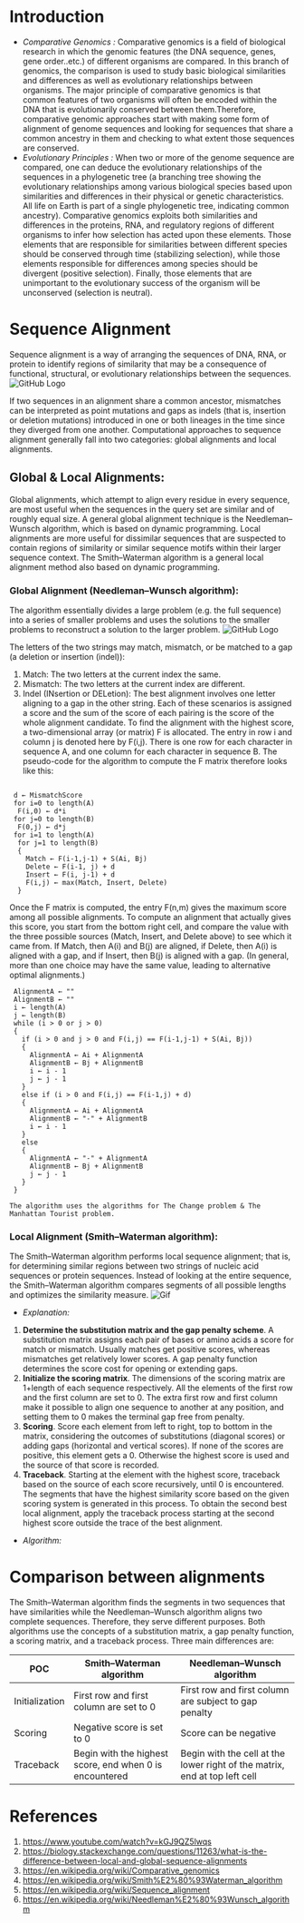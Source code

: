# **Introduction**
* *Comparative Genomics :*
	Comparative genomics is a field of biological research in which the genomic features (the DNA sequence, genes, gene order..etc.) of different organisms are compared. In this branch of genomics, the comparison is used to study basic biological similarities and differences as well as evolutionary relationships between organisms. The major principle of comparative genomics is that common features of two organisms will often be encoded within the DNA that is evolutionarily conserved between them.Therefore, comparative genomic approaches start with making some form of alignment of genome sequences and looking for sequences that share a common ancestry in them and checking to what extent those sequences are conserved.
* *Evolutionary Principles :*
	When two or more of the genome sequence are compared, one can deduce the evolutionary relationships of the sequences in a phylogenetic tree (a branching tree showing the evolutionary relationships among various biological species based upon similarities and differences in their physical or genetic characteristics. All life on Earth is part of a single phylogenetic tree, indicating common ancestry). 
	Comparative genomics exploits both similarities and differences in the proteins, RNA, and regulatory regions of different organisms to infer how selection has acted upon these elements. Those elements that are responsible for similarities between different species should be conserved through time (stabilizing selection), while those elements responsible for differences among species should be divergent (positive selection). Finally, those elements that are unimportant to the evolutionary success of the organism will be unconserved (selection is neutral).

# **Sequence Alignment**

Sequence alignment is a way of arranging the sequences of DNA, RNA, or protein to identify regions of similarity that may be a consequence of functional, structural, or evolutionary relationships between the sequences.
![GitHub Logo](/alignment.png)

If two sequences in an alignment share a common ancestor, mismatches can be interpreted as point mutations and gaps as indels (that is, insertion or deletion mutations) introduced in one or both lineages in the time since they diverged from one another. 
Computational approaches to sequence alignment generally fall into two categories: global alignments and local alignments.

## Global & Local Alignments:

Global alignments, which attempt to align every residue in every sequence, are most useful when the sequences in the query set are similar and of roughly equal size. A general global alignment technique is the Needleman–Wunsch algorithm, which is based on dynamic programming. Local alignments are more useful for dissimilar sequences that are suspected to contain regions of similarity or similar sequence motifs within their larger sequence context. The Smith–Waterman algorithm is a general local alignment method also based on dynamic programming.

### Global Alignment (Needleman–Wunsch algorithm):
	
The algorithm essentially divides a large problem (e.g. the full sequence) into a series of smaller problems and uses the solutions to the smaller problems to reconstruct a solution to the larger problem. 
![GitHub Logo](/global.png)

The letters of the two strings may match, mismatch, or be matched to a gap (a deletion or insertion (indel)):
   1. Match: The two letters at the current index the same.
   2. Mismatch: The two letters at the current index are different.
   3. Indel (INsertion or DELetion): The best alignment involves one letter aligning to a gap in the other string.
Each of these scenarios is assigned a score and the sum of the score of each pairing is the score of the whole alignment candidate. 
To find the alignment with the highest score, a two-dimensional array (or matrix) F is allocated. The entry in row i and column j is denoted here by F(i,j). There is one row for each character in sequence A, and one column for each character in sequence B. 
The pseudo-code for the algorithm to compute the F matrix therefore looks like this:

```{r, tidy=FALSE, eval=FALSE, highlight=TRUE }

 d ← MismatchScore
 for i=0 to length(A)
  F(i,0) ← d*i 
 for j=0 to length(B)
  F(0,j) ← d*j
 for i=1 to length(A)
  for j=1 to length(B)
  {
    Match ← F(i-1,j-1) + S(Ai, Bj)
    Delete ← F(i-1, j) + d
    Insert ← F(i, j-1) + d
    F(i,j) ← max(Match, Insert, Delete)
  } 
```

Once the F matrix is computed, the entry F(n,m) gives the maximum score among all possible alignments. To compute an alignment that actually gives this score, you start from the bottom right cell, and compare the value with the three possible sources (Match, Insert, and Delete above) to see which it came from. If Match, then A(i) and B(j) are aligned, if Delete, then A(i) is aligned with a gap, and if Insert, then B(j) is aligned with a gap. (In general, more than one choice may have the same value, leading to alternative optimal alignments.)

```{r, tidy=FALSE, eval=FALSE, highlight=TRUE }
 AlignmentA ← ""
 AlignmentB ← ""
 i ← length(A)
 j ← length(B)
 while (i > 0 or j > 0)
 {
   if (i > 0 and j > 0 and F(i,j) == F(i-1,j-1) + S(Ai, Bj))
   {
     AlignmentA ← Ai + AlignmentA
     AlignmentB ← Bj + AlignmentB
     i ← i - 1
     j ← j - 1
   }
   else if (i > 0 and F(i,j) == F(i-1,j) + d)
   {
     AlignmentA ← Ai + AlignmentA
     AlignmentB ← "-" + AlignmentB
     i ← i - 1
   } 
   else
   {
     AlignmentA ← "-" + AlignmentA
     AlignmentB ← Bj + AlignmentB
     j ← j - 1
   }
 }

```

	The algorithm uses the algorithms for The Change problem & The Manhattan Tourist problem.

### Local Alignment (Smith–Waterman algorithm):
The Smith–Waterman algorithm performs local sequence alignment; that is, for determining similar regions between two strings of nucleic acid sequences or protein sequences. Instead of looking at the entire sequence, the Smith–Waterman algorithm compares segments of all possible lengths and optimizes the similarity measure.
![Gif](https://upload.wikimedia.org/wikipedia/commons/9/92/Smith-Waterman-Algorithm-Example-En.gif)	

* *Explanation:*
 1. **Determine the substitution matrix and the gap penalty scheme**. A substitution matrix assigns each pair of bases or amino acids a score for match or mismatch. Usually matches get positive scores, whereas mismatches get relatively lower scores. A gap penalty function determines the score cost for opening or extending gaps. 
 2. **Initialize the scoring matrix**. The dimensions of the scoring matrix are 1+length of each sequence respectively. All the elements of the first row and the first column are set to 0. The extra first row and first column make it possible to align one sequence to another at any position, and setting them to 0 makes the terminal gap free from penalty.
 3. **Scoring**. Score each element from left to right, top to bottom in the matrix, considering the outcomes of substitutions (diagonal scores) or adding gaps (horizontal and vertical scores). If none of the scores are positive, this element gets a 0. Otherwise the highest score is used and the source of that score is recorded.
 4. **Traceback**. Starting at the element with the highest score, traceback based on the source of each score recursively, until 0 is encountered. The segments that have the highest similarity score based on the given scoring system is generated in this process. To obtain the second best local alignment, apply the traceback process starting at the second highest score outside the trace of the best alignment.
* *Algorithm:*

# **Comparison between alignments**
The Smith–Waterman algorithm finds the segments in two sequences that have similarities while the Needleman–Wunsch algorithm aligns two complete sequences. Therefore, they serve different purposes. Both algorithms use the concepts of a substitution matrix, a gap penalty function, a scoring matrix, and a traceback process. Three main differences are:

POC		|Smith–Waterman algorithm |	Needleman–Wunsch algorithm
----------------|-------------------------|--------------------------------------------------------------------------------------------------------------------------
Initialization |	First row and first column are set to 0 |	First row and first column are subject to gap penalty
Scoring        |	Negative score is set to 0 	        |      Score can be negative
Traceback      | 	Begin with the highest score, end when 0 is encountered |	Begin with the cell at the lower right of the matrix, end at top left cell

# **References**
1. https://www.youtube.com/watch?v=kGJ9QZ5lwqs
2. https://biology.stackexchange.com/questions/11263/what-is-the-difference-between-local-and-global-sequence-alignments
3. https://en.wikipedia.org/wiki/Comparative_genomics
4. https://en.wikipedia.org/wiki/Smith%E2%80%93Waterman_algorithm
5. https://en.wikipedia.org/wiki/Sequence_alignment
6. https://en.wikipedia.org/wiki/Needleman%E2%80%93Wunsch_algorithm


